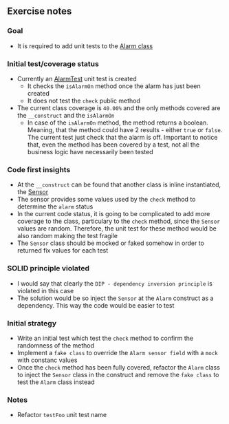 ## Exercise notes
### Goal
- It is required to add unit tests to the [Alarm class](./src/TirePressureMonitoring/Alarm.php)

### Initial test/coverage status
- Currently an [AlarmTest](./tests/TirePressureMonitoring/AlarmTest.php) unit test is created
    - It checks the `isAlarmOn` method once the alarm has just been created
    - It does not test the `check` public method
- The current class coverage is `40.00%` and the only methods covered are the `__construct` and the `isAlarmOn`
    - In case of the `isAlarmOn` method, the method returns a boolean. Meaning, that the method could have 2 results - either `true` or `false`. The current test just check that the alarm is off. Important to notice that, even the method has been covered by a test, not all the business logic have necessarily been tested

### Code first insights
- At the `__construct` can be found that another class is inline instantiated, the [Sensor](./src/TirePressureMonitoring/Sensor.php)
- The sensor provides some values used by the `check` method to determine the `alarm` status
- In the current code status, it is going to be complicated to add more coverage to the class, particulary to the `check` method, since the `Sensor` values are random. Therefore, the unit test for these method would be also random making the test fragile
- The `Sensor` class should be mocked or faked somehow in order to returned fix values for each test

### SOLID principle violated
- I would say that clearly the `DIP - dependency inversion principle` is violated in this case
- The solution would be so inject the `Sensor` at the `Alarm` construct as a dependency. This way the code would be easier to test

### Initial strategy
- Write an initial test which test the `check` method to confirm the randomness of the method
- Implement a `fake class` to override the `Alarm sensor field` with a `mock` with constanc values
- Once the `check` method has been fully covered, refactor the `Alarm` class to inject the `Sensor` class in the construct and remove the `fake class` to test the `Alarm` class instead

### Notes
- Refactor `testFoo` unit test name